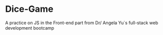 # Dice-Game
A practice on JS in the Front-end part from Dr/ Angela Yu`s full-stack web development bootcamp 
